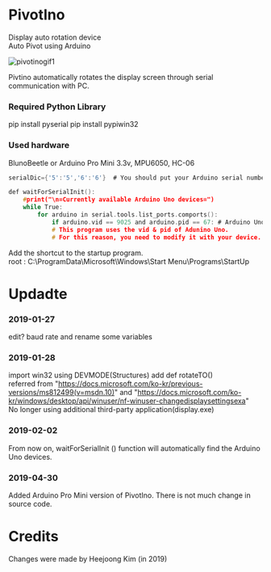 # PivotIno

Display auto rotation device  
Auto Pivot using Arduino  

![pivotinogif1](https://user-images.githubusercontent.com/34006003/56954299-6ae33200-6b79-11e9-8809-79b16fbc414e.gif)

Pivtino automatically rotates the display screen through serial communication with PC.

### Required Python Library 
pip install pyserial
pip install pypiwin32

### Used hardware
BlunoBeetle or 
Arduino Pro Mini 3.3v, MPU6050, HC-06

```c
serialDic={'5':'5','6':'6'}  # You should put your Arduino serial number in this dictionary.

def waitForSerialInit():
    #print("\n=Currently available Arduino Uno devices=")
    while True:
        for arduino in serial.tools.list_ports.comports():
            if arduino.vid == 9025 and arduino.pid == 67: # Arduino Uno vid & pid
            # This program uses the vid & pid of Adunino Uno. 
            # For this reason, you need to modify it with your device.
```  
Add the shortcut to the startup program.  
root : C:\ProgramData\Microsoft\Windows\Start Menu\Programs\StartUp  

# Updadte
### 2019-01-27 
edit? baud rate and rename some variables  
### 2019-01-28 
import win32 using DEVMODE(Structures) add def rotateTO()  
referred from "https://docs.microsoft.com/ko-kr/previous-versions/ms812499(v=msdn.10)" and "https://docs.microsoft.com/ko-kr/windows/desktop/api/winuser/nf-winuser-changedisplaysettingsexa"  
No longer using additional third-party application(display.exe)  
### 2019-02-02
From now on, waitForSerialInit () function will automatically find the Arduino Uno devices.  
### 2019-04-30
Added Arduino Pro Mini version of PivotIno. There is not much change in source code.

# Credits
Changes were made by Heejoong Kim (in 2019) 


